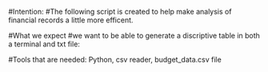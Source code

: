 #Intention:
#The following script is created to help make analysis of financial records a little more efficent. 

#What we expect 
#we want to be able to generate a discriptive table in both a terminal and txt file: 

#Tools that are needed: Python, csv reader, budget_data.csv file
